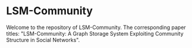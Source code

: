 LSM-Community
===

Welcome to the repository of LSM-Community.
The corresponding paper titles: "LSM-Community: A Graph Storage System Exploiting Community Structure in Social Networks".